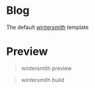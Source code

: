 
# Blog

The default [wintersmith](https://github.com/jnordberg/wintersmith) template

# Preview
> wintersmith preview

> wintersmith build
